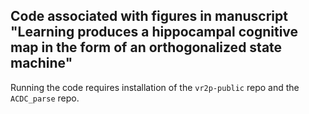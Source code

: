 ## Code associated with figures in manuscript "Learning produces a hippocampal cognitive map in the form of an orthogonalized state machine"

Running the code requires installation of the `vr2p-public` repo and the `ACDC_parse` repo. 

